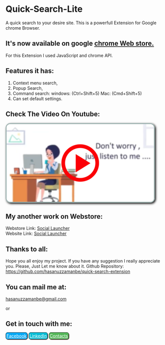 # Quick-Search-Lite
A quick search to your desire site.
This is a powerfull Extension for Google chrome Browser.
## It's now available on google <a href="https://chrome.google.com/webstore/detail/quick-search-lite/boikedohmpklkpcmpkickjfnmalfbimf">chrome Web store.</a>

For this Extension I used JavaScript and chrome API.
## Features it has:
  1. Context menu search,
  2. Popup Search,
  3. Command search:
       windows: (Ctrl+Shift+5)
       Mac: (Cmd+Shift+5)
  4. Can set default settings.

## Check The Video On Youtube:<br>
<a href="https://www.youtube.com/watch?v=4g1z2jYNnjU" target="_blank" ><img style="border: 3px solid rgb(158, 179, 177);
    box-shadow: black 3px 3px 7px;
    border-radius: 15px;
    max-width: 480px;" src="vdo.png"></a>


 ## My another work on Webstore:
  Webstore Link:
  <a href="https://chrome.google.com/webstore/detail/social-launcher/ioijhmpjoplcmckgaiggcoockjijmcim">Social Launcher</a><br>
  Website Link:
  <a href="https://hasanuzzamanbe.github.io/social-launcher-extension/">Social Launcher</a><br>
  
  


## Thanks to all:
Hope you all enjoy my project.
If you have any suggestion I really appreciate you.
Please, Just Let me know about it.
Github Repository:
https://github.com/hasanuzzamanbe/quick-search-extension

## You can mail me at:
 <a href="mailto:'hasanuzzamanbe@gmail.com'">hasanuzzamanbe@gmail.com</a>

or 
## Get in touch with me:<br>

<a style="border: 1px solid #292828;padding: 2px;border-radius: 7px;box-shadow: 1px 1px 1px #330303;background: #03A9F4;color: white;" href="https://www.facebook.com/shamim.reza.1029" target="_blank" >Facebook</a>
<a style="border: 1px solid #292828;padding: 2px;border-radius: 7px;box-shadow: 1px 1px 1px #330303;background: #00BCD4;color: white;" href="https://www.linkedin.com/in/hasanuzzaman-shamim-307680115/" target="_blank" >LinkedIn</a>
<a style="border: 1px solid #292828;padding: 2px;border-radius: 7px;box-shadow: 1px 1px 1px #330303;background: #54b658;color: white;" href="https://bit.ly/hasanuzzaman" target="_blank" >Contacts</a>
